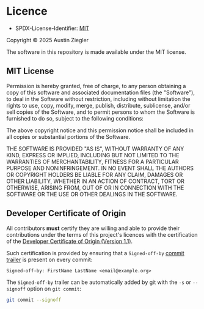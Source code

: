 # Licence

- SPDX-License-Identifier: [MIT][mit]

Copyright © 2025 Austin Ziegler

The software in this repository is made available under the MIT license.

## MIT License

Permission is hereby granted, free of charge, to any person obtaining a copy of
this software and associated documentation files (the "Software"), to deal in
the Software without restriction, including without limitation the rights to
use, copy, modify, merge, publish, distribute, sublicense, and/or sell copies of
the Software, and to permit persons to whom the Software is furnished to do so,
subject to the following conditions:

The above copyright notice and this permission notice shall be included in all
copies or substantial portions of the Software.

THE SOFTWARE IS PROVIDED "AS IS", WITHOUT WARRANTY OF ANY KIND, EXPRESS OR
IMPLIED, INCLUDING BUT NOT LIMITED TO THE WARRANTIES OF MERCHANTABILITY, FITNESS
FOR A PARTICULAR PURPOSE AND NONINFRINGEMENT. IN NO EVENT SHALL THE AUTHORS OR
COPYRIGHT HOLDERS BE LIABLE FOR ANY CLAIM, DAMAGES OR OTHER LIABILITY, WHETHER
IN AN ACTION OF CONTRACT, TORT OR OTHERWISE, ARISING FROM, OUT OF OR IN
CONNECTION WITH THE SOFTWARE OR THE USE OR OTHER DEALINGS IN THE SOFTWARE.

## Developer Certificate of Origin

All contributors **must** certify they are willing and able to provide their
contributions under the terms of this project's licences with the certification
of the [Developer Certificate of Origin (Version 1.1)](licences/dco.txt).

Such certification is provided by ensuring that a `Signed-off-by`
[commit trailer][trailer] is present on every commit:

    Signed-off-by: FirstName LastName <email@example.org>

The `Signed-off-by` trailer can be automatically added by git with the `-s` or
`--signoff` option on `git commit`:

```sh
git commit --signoff
```

[mit]: https://spdx.org/licenses/MIT.html
[trailer]: https://git-scm.com/docs/git-interpret-trailers
